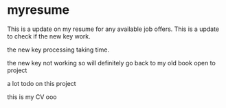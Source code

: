 # myresume
This is a update on my resume for any available job offers.
This is a update to check if the new key work.

the new key processing taking time.

the new key not working so will definitely go back to my old book 
open to project 

a lot todo on this project

this is my CV ooo